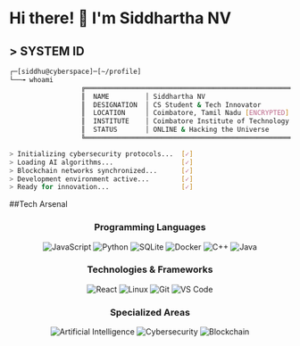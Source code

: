 # Hi there! 👋 I'm Siddhartha NV

## > SYSTEM ID
```bash
┌─[siddhu@cyberspace]─[~/profile]
└──╼ whoami
                  ╔══════════════════════════════════════════════════════════════╗
                  ║  NAME         │ Siddhartha NV                                ║
                  ║  DESIGNATION  │ CS Student & Tech Innovator                  ║
                  ║  LOCATION     │ Coimbatore, Tamil Nadu [ENCRYPTED]           ║
                  ║  INSTITUTE    │ Coimbatore Institute of Technology           ║
                  ║  STATUS       │ ONLINE & Hacking the Universe                ║
                  ╚══════════════════════════════════════════════════════════════╝

> Initializing cybersecurity protocols...  [✓]
> Loading AI algorithms...                 [✓]
> Blockchain networks synchronized...      [✓]
> Development environment active...        [✓]
> Ready for innovation...                  [✓] 
```

##Tech Arsenal
<div align="center">
  
### Programming Languages
![JavaScript](https://img.shields.io/badge/JavaScript-F7DF1E?style=for-the-badge&logo=javascript&logoColor=black)
![Python](https://img.shields.io/badge/Python-FFD43B?style=for-the-badge&logo=python&logoColor=blue)
![SQLite](https://img.shields.io/badge/SQLite-003B57?style=for-the-badge&logo=sqlite&logoColor=white)
![Docker](https://img.shields.io/badge/Docker-2496ED?style=for-the-badge&logo=docker&logoColor=white)
![C++](https://img.shields.io/badge/C++-00599C?style=for-the-badge&logo=cplusplus&logoColor=white)
![Java](https://img.shields.io/badge/Java-ED8B00?style=for-the-badge&logo=openjdk&logoColor=white)

### Technologies & Frameworks
![React](https://img.shields.io/badge/React-20232A?style=for-the-badge&logo=react&logoColor=61DAFB)
![Linux](https://img.shields.io/badge/Linux-FCC624?style=for-the-badge&logo=linux&logoColor=black)
![Git](https://img.shields.io/badge/GIT-E44C30?style=for-the-badge&logo=git&logoColor=white)
![VS Code](https://img.shields.io/badge/VSCode-0078D4?style=for-the-badge&logo=visual%20studio%20code&logoColor=white)

### Specialized Areas
![Artificial Intelligence](https://img.shields.io/badge/AI-4285F4?style=for-the-badge&logo=brain&logoColor=white)
![Cybersecurity](https://img.shields.io/badge/Cybersecurity-000000?style=for-the-badge&logo=hackaday&logoColor=white)
![Blockchain](https://img.shields.io/badge/Blockchain-F7931E?style=for-the-badge&logo=bitcoin&logoColor=white)

</div>
